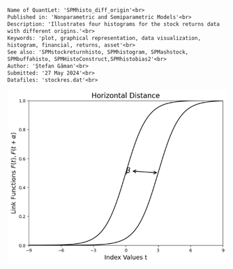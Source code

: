```
Name of QuantLet: 'SPMhisto_diff_origin'<br>
Published in: 'Nonparametric and Semiparametric Models'<br>
Description: 'Illustrates four histograms for the stock returns data with different origins.'<br>
Keywords: 'plot, graphical representation, data visualization, histogram, financial, returns, asset'<br>
See also: 'SPMstockreturnhisto, SPMhistogram, SPMashstock, SPMbuffahisto, SPMHistoConstruct,SPMhistobias2'<br>
Author: 'Ștefan Găman'<br>
Submitted: '27 May 2024'<br>
Datafiles: 'stockres.dat'<br>
```
![Histogram](https://raw.githubusercontent.com/StefanGam/test-repo/main/Exemple1/coeffU_transparent.png?token=BE4CI72VLOFR74ASMPIZANDHFWY3W)

